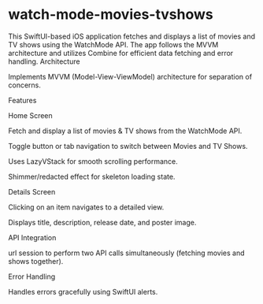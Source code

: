 # watch-mode-movies-tvshows
This SwiftUI-based iOS application fetches and displays a list of movies and TV shows using the WatchMode API. The app follows the MVVM architecture and utilizes Combine for efficient data fetching and error handling.
Architecture

Implements MVVM (Model-View-ViewModel) architecture for separation of concerns.

Features

Home Screen

Fetch and display a list of movies & TV shows from the WatchMode API.

Toggle button or tab navigation to switch between Movies and TV Shows.

Uses LazyVStack for smooth scrolling performance.

Shimmer/redacted effect for skeleton loading state.

Details Screen

Clicking on an item navigates to a detailed view.

Displays title, description, release date, and poster image.

API Integration

url session to perform two API calls simultaneously (fetching movies and shows together).

Error Handling

Handles errors gracefully using SwiftUI alerts.
